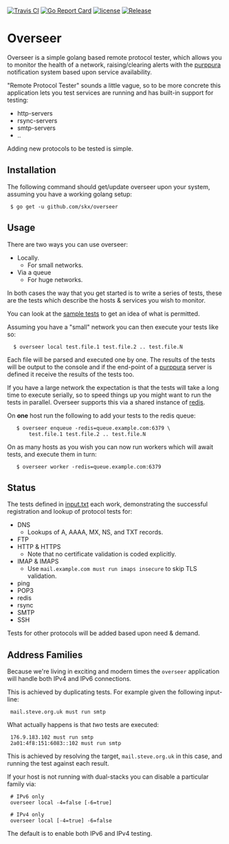 [![Travis CI](https://img.shields.io/travis/skx/overseer/master.svg?style=flat-square)](https://travis-ci.org/skx/overseer)
[![Go Report Card](https://goreportcard.com/badge/github.com/skx/overseer)](https://goreportcard.com/report/github.com/skx/overseer)
[![license](https://img.shields.io/github/license/skx/overseer.svg)](https://github.com/skx/overseer/blob/master/LICENSE)
[![Release](https://img.shields.io/github/release/skx/overseer.svg)](https://github.com/skx/overseer/releases/latest)


# Overseer

Overseer is a simple golang based remote protocol tester, which allows you to monitor the health of a network, raising/clearing alerts with the [purppura](https://github.com/skx/purppura/) notification system based upon service availability.

"Remote Protocol Tester" sounds a little vague, so to be more concrete this application lets you test services are running and has built-in support for testing:

* http-servers
* rsync-servers
* smtp-servers
* ..

Adding new protocols to be tested is simple.


## Installation

The following command should get/update overseer upon your system, assuming
you have a working golang setup:

     $ go get -u github.com/skx/overseer


## Usage

There are two ways you can use overseer:

* Locally.
   * For small networks.
* Via a queue
   * For huge networks.

In both cases the way that you get started is to write a series of tests,
these are the tests which describe the hosts & services you wish to monitor.

You can look at the [sample tests](input.txt) to get an idea of what is permitted.

Assuming you have a "small" network you can then execute your tests like so:

      $ overseer local test.file.1 test.file.2 .. test.file.N

Each file will be parsed and executed one by one.  The results of the
tests will be output to the console and if the end-point of a [purppura](https://github.com/skx/purppura) server is defined it receive the results of the tests too.

If you have a large network the expectation is that the tests will take a long time to execute serially, so to speed things up you might want to run the tests
in parallel.   Overseer supports this via a shared instance of [redis](https://redis.io/).

On __one__ host run the following to add your tests to the redis queue:

       $ overseer enqueue -redis=queue.example.com:6379 \
           test.file.1 test.file.2 .. test.file.N

On as many hosts as you wish you can now run workers which will await tests, and execute them in turn:

       $ overseer worker -redis=queue.example.com:6379


## Status

The tests defined in [input.txt](input.txt) each work, demonstrating
the successful registration and lookup of protocol tests for:

* DNS
  * Lookups of A, AAAA, MX, NS, and TXT records.
* FTP
* HTTP & HTTPS
   * Note that no certificate validation is coded explicitly.
* IMAP & IMAPS
   * Use `mail.example.com must run imaps insecure` to skip TLS validation.
* ping
* POP3
* redis
* rsync
* SMTP
* SSH

Tests for other protocols will be added based upon need & demand.


## Address Families

Because we're living in exciting and modern times the `overseer` application
will handle both IPv4 and IPv6 connections.

This is achieved by duplicating tests.  For example given the following input-line:

     mail.steve.org.uk must run smtp

What actually happens is that _two_ tests are executed:

     176.9.183.102 must run smtp
     2a01:4f8:151:6083::102 must run smtp

This is achieved by resolving the target, `mail.steve.org.uk` in this case, and running the test against each result.

If your host is not running with dual-stacks you can disable a particular family via:

     # IPv6 only
     overseer local -4=false [-6=true]

     # IPv4 only
     overseer local [-4=true] -6=false

The default is to enable both IPv6 and IPv4 testing.
